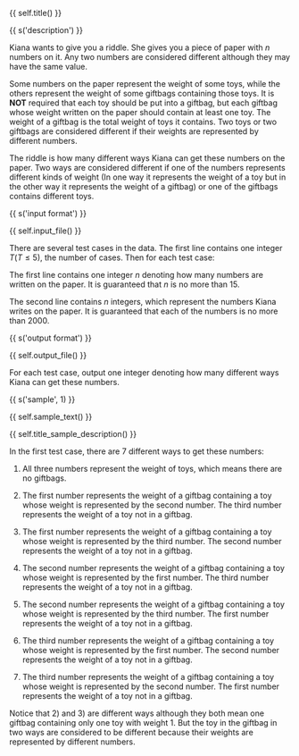 {{ self.title() }}

{{ s('description') }}

Kiana wants to give you a riddle. She gives you a piece of paper with $n$ numbers on it. Any two numbers are considered different although they may have the same value.

Some numbers on the paper represent the weight of some toys, while the others represent the weight of some giftbags containing those toys. It is **NOT** required that each toy should be put into a giftbag, but each giftbag whose weight written on the paper should contain at least one toy. The weight of a giftbag is the total weight of toys it contains. Two toys or two giftbags are considered different if their weights are represented by different numbers.

The riddle is how many different ways Kiana can get these numbers on the paper. Two ways are considered different if one of the numbers represents different kinds of weight (In one way it represents the weight of a toy but in the other way it represents the weight of a giftbag) or one of the giftbags contains different toys.

{{ s('input format') }}

{{ self.input_file() }}

There are several test cases in the data. The first line contains one integer $T$($T\leq5$), the number of cases. Then for each test case:

The first line contains one integer $n$ denoting how many numbers are written on the paper. It is guaranteed that $n$ is no more than $15$.

The second line contains $n$ integers, which represent the numbers Kiana writes on the paper. It is guaranteed that each of the numbers is no more than $2000$.

{{ s('output format') }}

{{ self.output_file() }}

For each test case, output one integer denoting how many different ways Kiana can get these numbers.

{{ s('sample', 1) }}

{{ self.sample_text() }}

{{ self.title_sample_description() }}

In the first test case, there are $7$ different ways to get these numbers:

1) All three numbers represent the weight of toys, which means there are no giftbags.

2) The first number represents the weight of a giftbag containing a toy whose weight is represented by the second number. The third number represents the weight of a toy not in a giftbag.

3) The first number represents the weight of a giftbag containing a toy whose weight is represented by the third number. The second number represents the weight of a toy not in a giftbag.

4) The second number represents the weight of a giftbag containing a toy whose weight is represented by the first number. The third number represents the weight of a toy not in a giftbag.

5) The second number represents the weight of a giftbag containing a toy whose weight is represented by the third number. The first number represents the weight of a toy not in a giftbag.

6) The third number represents the weight of a giftbag containing a toy whose weight is represented by the first number. The second number represents the weight of a toy not in a giftbag.

7) The third number represents the weight of a giftbag containing a toy whose weight is represented by the second number. The first number represents the weight of a toy not in a giftbag.

Notice that 2) and 3) are different ways although they both mean one giftbag containing only one toy with weight $1$. But the toy in the giftbag in two ways are considered to be different because their weights are represented by different numbers.
